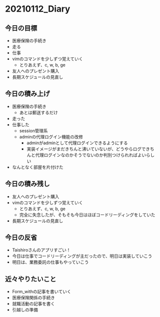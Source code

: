 # 20210112_Diary

## 今日の目標

- 医療保険の手続き
- 走る
- 仕事
- vimのコマンドを少しずつ覚えていく
  - とりあえず、c, w, b, ge
- 友人へのプレゼント購入
- 長期スケジュールの見直し

## 今日の積み上げ

- 医療保険の手続き
  - あとは郵送するだけ
- 走った
- 仕事した
  - session管理系
  - adminの代理ログイン機能の改修
    - adminがadminとして代理ログインできるようにする
    - 実装イメージがまだきちんと沸いていないが、どうやらログできちんと代理ログインなのかそうでないのか判別つけられればよいらしい
- なんとなく部屋を片付けた

## 今日の積み残し

- 友人へのプレゼント購入
- vimのコマンドを少しずつ覚えていく
  - とりあえず、c, w, b, ge
  - 完全に失念したが、そもそも今日はほぼコードリーディングをしていた
- 長期スケジュールの見直し

## 今日の反省

- Taishiroさんのアプリすごい！
- 今日は仕事でコードリーディングが主だったので、明日は実装していこう
- 明日は、業務委託の仕事もやっていこう

## 近々やりたいこと

- Form_withの記事を書いていく
- 医療保険関係の手続き
- 就職活動の記事を書く
- 引越しの準備
